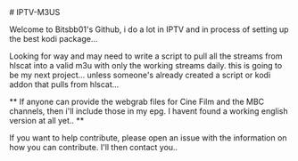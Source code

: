 <div class="text-white bg-blue mb-2">
# IPTV-M3US

Welcome to Bitsbb01's Github, i do a lot in IPTV and in process of setting up the best kodi package...


Looking for way and may need to write a script to pull all the streams from hlscat into a valid m3u with only the working streams daily. this is going to be my next project... unless someone's already created a script or kodi addon that pulls from hlscat... 



** If anyone can provide the webgrab files for Cine Film and the MBC channels, then i'll include those in my epg. I havent found a working english version at all yet.. **


If you want to help contribute, please open an issue with the information on how you can contribute. I'll then contact you..

</div>
